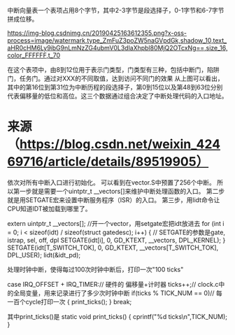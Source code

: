中断向量表一个表项占用8个字节，其中2-3字节是段选择子，0-1字节和6-7字节拼成位移。

https://img-blog.csdnimg.cn/20190425163612355.png?x-oss-process=image/watermark,type_ZmFuZ3poZW5naGVpdGk,shadow_10,text_aHR0cHM6Ly9ibG9nLmNzZG4ubmV0L3dlaXhpbl80MjQ2OTcxNg==,size_16,color_FFFFFF,t_70


在这个表项中，由8到12位用于表示门类型，门类型有三种，包括中断门，陷阱门，任务门。通过对XXX的不同取值，达到访问不同门的效果
从上图可以看出，其中的第16位到第31位为中断历程的段选择子，第0到15位以及第48到63位分别代表偏移量的低位和高位。这三个数据通过组合决定了中断处理代码的入口地址。

# 来源（https://blog.csdn.net/weixin_42469716/article/details/89519905）

依次对所有中断入口进行初始化。
可以看到在vector.S中预置了256个中断。
所以第一步就是需要一个uintptr_t __vectors[]来维护中断处理函数的入口。
第二步就是用SETGATE宏来设置中断服务程序（ISR）的入口。
第三步，用lidt命令让CPU知道IDT被加载到哪里了。

extern uintptr_t __vectors[]; //开一个vector，用setgate宏把idt放进去
for (int i = 0; i < sizeof(idt) / sizeof(struct gatedesc); i++)
{
    // SETGATE的参数是gate, istrap, sel, off, dpl
    SETGATE(idt[i], 0, GD_KTEXT, __vectors, DPL_KERNEL);
}
    SETGATE(idt[T_SWITCH_TOK], 0, GD_KTEXT, __vectors[T_SWITCH_TOK], DPL_USER);
    lidt(&idt_pd);


处理时钟中断，使得每过100次时钟中断后，打印一次"100 ticks"

case IRQ_OFFSET + IRQ_TIMER:// 硬件的 偏移量+计时器
    ticks++;// clock.c中的全局变量，用来记录进行了多少次时钟中断
    if(ticks % TICK_NUM == 0)// 每一百个cycle打印一次
    {
        print_ticks();
    }
    break;

其中print_ticks()是
static void print_ticks() {
    cprintf("%d ticks\n",TICK_NUM);
}